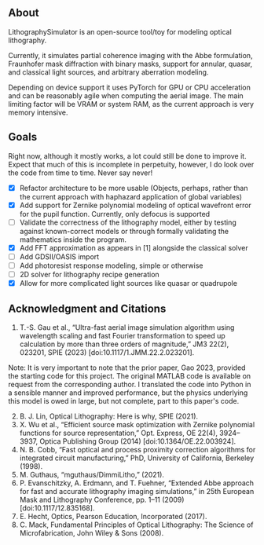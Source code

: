 ## About
LithographySimulator is an open-source tool/toy for modeling optical lithography. 

Currently, it simulates partial coherence imaging with the Abbe formulation, Fraunhofer mask diffraction with binary masks, support for annular, quasar, and classical light sources, and arbitrary aberration modeling.

Depending on device support it uses PyTorch for GPU or CPU acceleration and can be reasonably agile when computing the aerial image. The main limiting factor will be VRAM or system RAM, as the current approach is very memory intensive.

## Goals
Right now, although it mostly works, a lot could still be done to improve it. Expect that much of this is incomplete in perpetuity, however, I do look over the code from time to time. Never say never!

- [x] Refactor architecture to be more usable (Objects, perhaps, rather than the current approach with haphazard application of global variables)
- [x] Add support for Zernike polynomial modeling of optical wavefront error for the pupil function. Currently, only defocus is supported
- [ ] Validate the correctness of the lithography model, either by testing against known-correct models or through formally validating the mathematics inside the program.
- [x] Add FFT approximation as appears in [1] alongside the classical solver
- [ ] Add GDSII/OASIS import
- [ ] Add photoresist response modeling, simple or otherwise
- [ ] 2D solver for lithography recipe generation
- [x] Allow for more complicated light sources like quasar or quadrupole

## Acknowledgment and Citations
1. T.-S. Gau et al., “Ultra-fast aerial image simulation algorithm using wavelength scaling and fast Fourier transformation to speed up calculation by more than three orders of magnitude,” JM3 22(2), 023201, SPIE (2023) [doi:10.1117/1.JMM.22.2.023201].

Note: It is very important to note that the prior paper, Gao 2023, provided the starting code for this project. The original MATLAB code is available on request from the corresponding author. I translated the code into Python in a sensible manner and improved performance, but the physics underlying this model is owed in large, but not complete, part to this paper's code.

2. B. J. Lin, Optical Lithography: Here is why, SPIE (2021).
3. X. Wu et al., “Efficient source mask optimization with Zernike polynomial functions for source representation,” Opt. Express, OE 22(4), 3924–3937, Optica Publishing Group (2014) [doi:10.1364/OE.22.003924].
4. N. B. Cobb, “Fast optical and process proximity correction algorithms for integrated circuit manufacturing,” PhD, University of California, Berkeley (1998).
5. M. Guthaus, “mguthaus/DimmiLitho,” (2021).
6. P. Evanschitzky, A. Erdmann, and T. Fuehner, “Extended Abbe approach for fast and accurate lithography imaging simulations,” in 25th European Mask and Lithography Conference, pp. 1–11 (2009) [doi:10.1117/12.835168].
7. E. Hecht, Optics, Pearson Education, Incorporated (2017).
8. C. Mack, Fundamental Principles of Optical Lithography: The Science of Microfabrication, John Wiley & Sons (2008).
